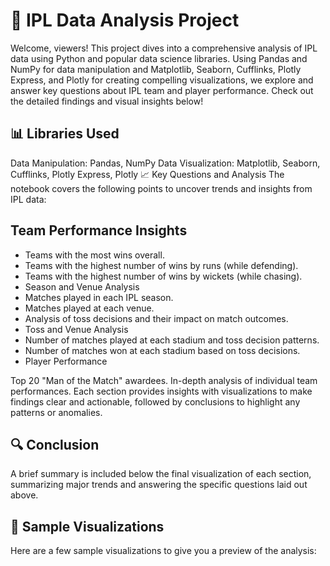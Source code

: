 # 🏏 IPL Data Analysis Project
Welcome, viewers! This project dives into a comprehensive analysis of IPL data using Python and popular data science libraries. Using Pandas and NumPy for data manipulation and Matplotlib, Seaborn, Cufflinks, Plotly Express, and Plotly for creating compelling visualizations, we explore and answer key questions about IPL team and player performance. Check out the detailed findings and visual insights below!

## 📊 Libraries Used
Data Manipulation: Pandas, NumPy
Data Visualization: Matplotlib, Seaborn, Cufflinks, Plotly Express, Plotly
📈 Key Questions and Analysis
The notebook covers the following points to uncover trends and insights from IPL data:

## Team Performance Insights

-	Teams with the most wins overall.
-	Teams with the highest number of wins by runs (while defending).
-	Teams with the highest number of wins by wickets (while chasing).
-	Season and Venue Analysis
-	Matches played in each IPL season.
-	Matches played at each venue.
-	Analysis of toss decisions and their impact on match outcomes.
-	Toss and Venue Analysis
-	Number of matches played at each stadium and toss decision patterns.
-	Number of matches won at each stadium based on toss decisions.
-	Player Performance


Top 20 "Man of the Match" awardees.
In-depth analysis of individual team performances.
Each section provides insights with visualizations to make findings clear and actionable, followed by conclusions to highlight any patterns or anomalies.

## 🔍 Conclusion
A brief summary is included below the final visualization of each section, summarizing major trends and answering the specific questions laid out above.

## 🎨 Sample Visualizations
Here are a few sample visualizations to give you a preview of the analysis:
